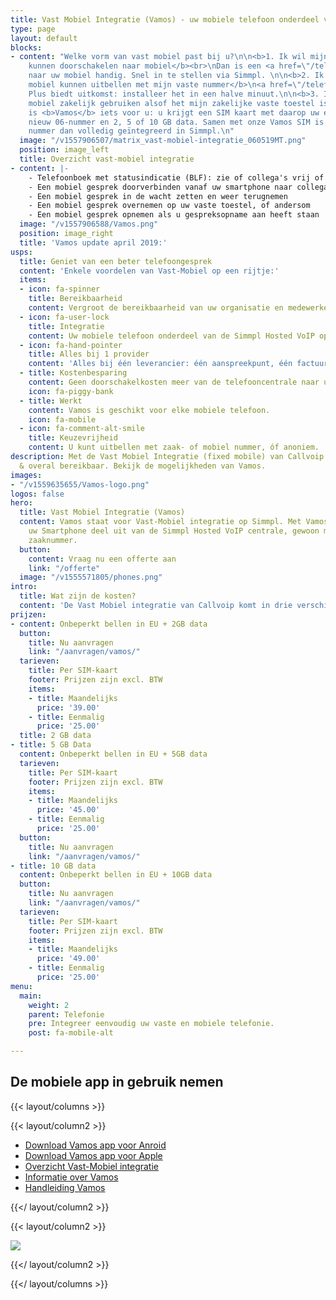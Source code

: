 ```yaml
---
title: Vast Mobiel Integratie (Vamos) - uw mobiele telefoon onderdeel van uw telefooncentrale
type: page
layout: default
blocks:
- content: "Welke vorm van vast mobiel past bij u?\n\n<b>1. Ik wil mijn vaste nummer
    kunnen doorschakelen naar mobiel</b><br>\nDan is een <a href=\"/telefonie/functionaliteiten/doorverbinden/\">doorschakeling</a>
    naar uw mobiel handig. Snel in te stellen via Simmpl. \n\n<b>2. Ik wil vanaf mijn
    mobiel kunnen uitbellen met mijn vaste nummer</b>\n<a href=\"/telefonie/qaller/\">Qaller</a>
    Plus biedt uitkomst: installeer het in een halve minuut.\n\n<b>3. Ik wil mijn
    mobiel zakelijk gebruiken alsof het mijn zakelijke vaste toestel is</b><br>\nDan
    is <b>Vamos</b> iets voor u: u krijgt een SIM kaart met daarop uw eigen of een
    nieuw 06-nummer en 2, 5 of 10 GB data. Samen met onze Vamos SIM is uw mobiele
    nummer dan volledig geïntegreerd in Simmpl.\n"
  image: "/v1557906507/matrix_vast-mobiel-integratie_060519MT.png"
  position: image_left
  title: Overzicht vast-mobiel integratie
- content: |-
    - Telefoonboek met statusindicatie (BLF): zie of collega's vrij of in gesprek zijn
    - Een mobiel gesprek doorverbinden vanaf uw smartphone naar collega's
    - Een mobiel gesprek in de wacht zetten en weer terugnemen
    - Een mobiel gesprek overnemen op uw vaste toestel, of andersom
    - Een mobiel gesprek opnemen als u gespreksopname aan heeft staan
  image: "/v1557906588/Vamos.png"
  position: image_right
  title: 'Vamos update april 2019:'
usps:
  title: Geniet van een beter telefoongesprek
  content: 'Enkele voordelen van Vast-Mobiel op een rijtje:'
  items:
  - icon: fa-spinner
    title: Bereikbaarheid
    content: Vergroot de bereikbaarheid van uw organisatie en medewerkers.
  - icon: fa-user-lock
    title: Integratie
    content: Uw mobiele telefoon onderdeel van de Simmpl Hosted VoIP oplossing.
  - icon: fa-hand-pointer
    title: Alles bij 1 provider
    content: 'Alles bij één leverancier: één aanspreekpunt, één factuur.'
  - title: Kostenbesparing
    content: Geen doorschakelkosten meer van de telefooncentrale naar uw mobiele telefoon.
    icon: fa-piggy-bank
  - title: Werkt
    content: Vamos is geschikt voor elke mobiele telefoon.
    icon: fa-mobile
  - icon: fa-comment-alt-smile
    title: Keuzevrijheid
    content: U kunt uitbellen met zaak- of mobiel nummer, óf anoniem.
description: Met de Vast Mobiel Integratie (fixed mobile) van Callvoip bent u altijd
  & overal bereikbaar. Bekijk de mogelijkheden van Vamos.
images:
- "/v1559635655/Vamos-logo.png"
logos: false
hero:
  title: Vast Mobiel Integratie (Vamos)
  content: Vamos staat voor Vast-Mobiel integratie op Simmpl. Met Vamos maakt óók
    uw Smartphone deel uit van de Simmpl Hosted VoIP centrale, gewoon met uw vaste
    zaaknummer.
  button:
    content: Vraag nu een offerte aan
    link: "/offerte"
  image: "/v1555571805/phones.png"
intro:
  title: Wat zijn de kosten?
  content: 'De Vast Mobiel integratie van Callvoip komt in drie verschillende abonnementen:'
prijzen:
- content: Onbeperkt bellen in EU + 2GB data
  button:
    title: Nu aanvragen
    link: "/aanvragen/vamos/"
  tarieven:
    title: Per SIM-kaart
    footer: Prijzen zijn excl. BTW
    items:
    - title: Maandelijks
      price: '39.00'
    - title: Eenmalig
      price: '25.00'
  title: 2 GB data
- title: 5 GB Data
  content: Onbeperkt bellen in EU + 5GB data
  tarieven:
    title: Per SIM-kaart
    footer: Prijzen zijn excl. BTW
    items:
    - title: Maandelijks
      price: '45.00'
    - title: Eenmalig
      price: '25.00'
  button:
    title: Nu aanvragen
    link: "/aanvragen/vamos/"
- title: 10 GB data
  content: Onbeperkt bellen in EU + 10GB data
  button:
    title: Nu aanvragen
    link: "/aanvragen/vamos/"
  tarieven:
    title: Per SIM-kaart
    footer: Prijzen zijn excl. BTW
    items:
    - title: Maandelijks
      price: '49.00'
    - title: Eenmalig
      price: '25.00'
menu:
  main:
    weight: 2
    parent: Telefonie
    pre: Integreer eenvoudig uw vaste en mobiele telefonie.
    post: fa-mobile-alt

---
```

<h2>De mobiele app in gebruik nemen</h2>

{{< layout/columns >}}

 {{< layout/column2 >}}

* [Download Vamos app voor Anroid](https://play.google.com/store/apps/details?id=com.digifoon.fmc)
* [Download Vamos app voor Apple](https://itunes.apple.com/nl/app/vamos-vast-mobiel/id1449692498)
* [Overzicht Vast-Mobiel integratie](http://www.simmpl.nl/downloads/Simmpl_Vast-Mobiel-Integratie-mogelijkheden.pdf)
* [Informatie over Vamos](https://www.simmpl.nl/downloads/Simmpl_informatie_Vamos-vast-mobiel-integratie.pdf)
* [Handleiding Vamos](https://www.simmpl.nl/downloads/Simmpl_handleiding_ingebruikname_Vamos.pdf)

 {{</ layout/column2 >}}

 {{< layout/column2 >}}

 ![](https://res.cloudinary.com/callvoip/image/upload/v1559635655/Vamos-logo.png)

 {{</ layout/column2 >}}

{{</ layout/columns >}}